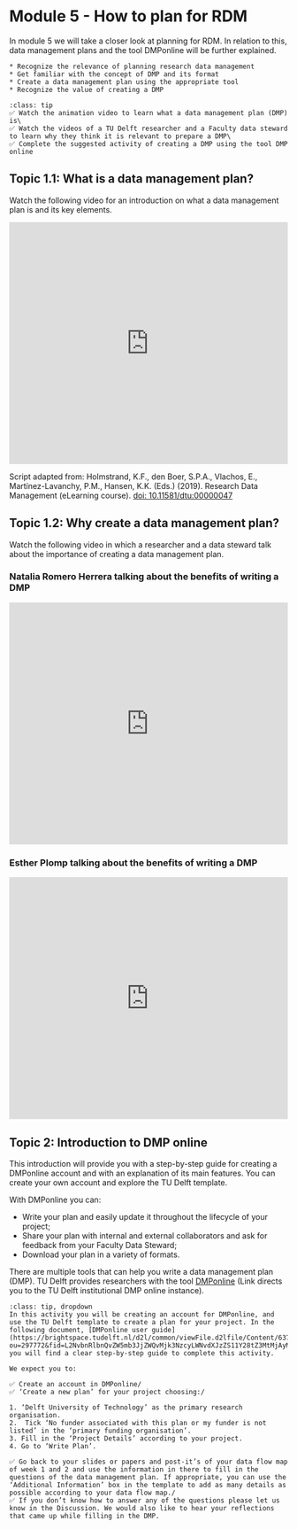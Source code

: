# Module 5 - How to plan for RDM

In module 5 we will take a closer look at planning for RDM. In relation to this, data management plans and the tool DMPonline will be further explained. 

```{admonition} At the end of this module you should be able to:
* Recognize the relevance of planning research data management   
* Get familiar with the concept of DMP and its format 
* Create a data management plan using the appropriate tool 
* Recognize the value of creating a DMP
```

```{admonition} There are different activities in this module you should complete:
:class: tip
✅ Watch the animation video to learn what a data management plan (DMP) is\
✅ Watch the videos of a TU Delft researcher and a Faculty data steward to learn why they think it is relevant to prepare a DMP\
✅ Complete the suggested activity of creating a DMP using the tool DMP online
```   

## Topic 1.1: What is a data management plan?

Watch the following video for an introduction on what a data management plan is and its key elements.

<iframe src="https://collegerama.tudelft.nl/Mediasite/Play/c6ee8e29b09240b98906266d7478b70a1d" aria-label="Module5" width="100%" height="437" frameborder="0" allowfullscreen="allowfullscreen" allow="autoplay *; geolocation *; microphone *; camera *; midi *; encrypted-media *"></iframe><script src="https://tudelft.h5p.com/js/h5p-resizer.js" charset="UTF-8"></script>

Script adapted from: Holmstrand, K.F., den Boer, S.P.A., Vlachos, E., Martínez-Lavanchy, P.M., Hansen, K.K. (Eds.) (2019). Research Data Management (eLearning course). [doi: 10.11581/dtu:00000047](https://vidensportal.deic.dk/en/RDMELearn)

## Topic 1.2: Why create a data management plan?

Watch the following video in which a researcher and a data steward talk about the importance of creating a data management plan.

### Natalia Romero Herrera talking about the benefits of writing a DMP

<iframe src="https://collegerama.tudelft.nl/Mediasite/Play/742f79c576fd4493a302376d2f72675c1d" aria-label="Module5" width="100%" height="437" frameborder="0" allowfullscreen="allowfullscreen" allow="autoplay *; geolocation *; microphone *; camera *; midi *; encrypted-media *"></iframe><script src="https://tudelft.h5p.com/js/h5p-resizer.js" charset="UTF-8"></script>

### Esther Plomp talking about the benefits of writing a DMP

<iframe src="https://collegerama.tudelft.nl/Mediasite/Play/5cd7a7217c7f4e9b986d8e05909271471d" aria-label="Module3" width="100%" height="437" frameborder="0" allowfullscreen="allowfullscreen" allow="autoplay *; geolocation *; microphone *; camera *; midi *; encrypted-media *"></iframe><script src="https://tudelft.h5p.com/js/h5p-resizer.js" charset="UTF-8"></script>

## Topic 2: Introduction to DMP online

This introduction will provide you with a step-by-step guide for creating a DMPonline account and with an explanation of its main features. You can create your own account and explore the TU Delft template.

With DMPonline you can:

-   Write your plan and easily update it throughout the lifecycle of your project;
-   Share your plan with internal and external collaborators and ask for feedback from your Faculty Data Steward;
-   Download your plan in a variety of formats.
    
There are multiple tools that can help you write a data management plan (DMP). TU Delft provides researchers with the tool [DMPonline](https://dmponline.tudelft.nl/?perform_check=false) (Link directs you to the TU Delft institutional DMP online instance).

```{admonition} Suggested Activity - Getting started with creating a DMP
:class: tip, dropdown
In this activity you will be creating an account for DMPonline, and use the TU Delft template to create a plan for your project. In the following document, [DMPonline user guide](https://brightspace.tudelft.nl/d2l/common/viewFile.d2lfile/Content/637384388228502429/DMPonline%20user%20guide_Jan.2020.pdf?ou=297772&fid=L2NvbnRlbnQvZW5mb3JjZWQvMjk3NzcyLWNvdXJzZS11Y28tZ3MtMjAyMC1yNGExLTAxL0RNUG9ubGluZSB1c2VyIGd1aWRlX0phbi4yMDIwLnBkZg), you will find a clear step-by-step guide to complete this activity. 

We expect you to:

✅ Create an account in DMPonline/
✅ ‘Create a new plan’ for your project choosing:/

1. ‘Delft University of Technology’ as the primary research organisation. 
2.  Tick ‘No funder associated with this plan or my funder is not listed’ in the ‘primary funding organisation’.
3. Fill in the ‘Project Details’ according to your project.
4. Go to ‘Write Plan’.

✅ Go back to your slides or papers and post-it’s of your data flow map of week 1 and 2 and use the information in there to fill in the questions of the data management plan. If appropriate, you can use the ‘Additional Information’ box in the template to add as many details as possible according to your data flow map./
✅ If you don’t know how to answer any of the questions please let us know in the Discussion. We would also like to hear your reflections that came up while filling in the DMP.
```
